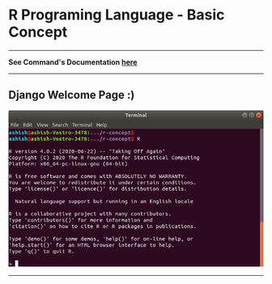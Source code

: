 # R Programing Language - Basic Concept


---
**See Command's Documentation [here](NoteCommands.md)**


---
## Django Welcome Page :)
<kbd><img src="/imgs-readme/screenshot_from_2020-10-09_16-11-15.png"></img></kbd>


---


